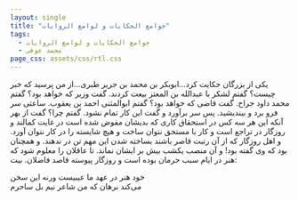 ```yaml
---
layout: single
title: "جوامع الحکایات و لوامع الروایات"
tags:
  - جوامع الحکایات و لوامع الروایات
  - محمد عوفی
page_css: assets/css/rtl.css
---
```

یکی از بزرگان حکایت کرد...ابوبکر بن محمد بن جریر طبری...از من پرسید که خبر چیست؟ گفتم لشکر با عبدالله بن المعتز بیعت کردند. گفت وزیر که خواهد بود؟ گفتم محمد داود جراح. گفت قاضی که خواهد بود؟ گفتم ابوالمثنی احمد بن یعقوب. ساعتی سر فرو برد و بیندیشید. پس سر برآورد و
 گفت این کار تمام نشود. گفتم چرا؟ گفت از بهر آنکه این هر سه کس در استحقاق کاری که بدیشان مفوض شده است در غایت کمالند و روزگار در تراجع است و کار با مستحق نتوان ساخت و هیچ شایسته را در کار نتوان آورد. و اهل روزگار که از آن رتبت قاصر باشند بساخته شدن این مهم تن
 در ندهند. و همچنان بود که وی گفته بود! و آن منصب یکشب بیش بر ایشان نماند. تا عاقلان را معلوم شود که هنر در  ایام سبب حرمان بوده است و روزگار پیوسته قاصد فاضلان. بیت:

خود هنر در عهد ما عیبیست ورنه این سخن<br>
می‌کند برهان که من شاعر نیم بل ساحرم
